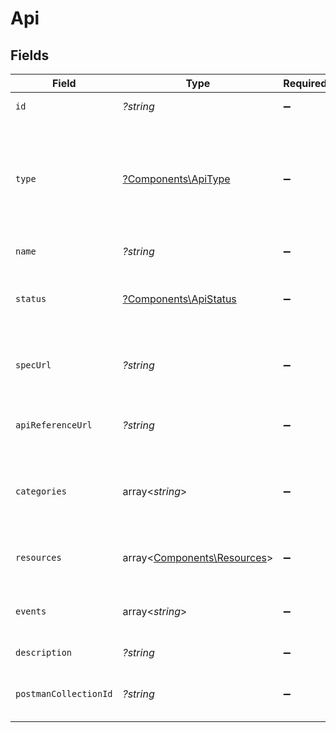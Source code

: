 # Api


## Fields

| Field                                                                                           | Type                                                                                            | Required                                                                                        | Description                                                                                     | Example                                                                                         |
| ----------------------------------------------------------------------------------------------- | ----------------------------------------------------------------------------------------------- | ----------------------------------------------------------------------------------------------- | ----------------------------------------------------------------------------------------------- | ----------------------------------------------------------------------------------------------- |
| `id`                                                                                            | *?string*                                                                                       | :heavy_minus_sign:                                                                              | ID of the API.                                                                                  | file-storage                                                                                    |
| `type`                                                                                          | [?Components\ApiType](../../Models/Components/ApiType.md)                                       | :heavy_minus_sign:                                                                              | Indicates whether the API is a Unified API. If unified_api is false, the API is a Platform API. |                                                                                                 |
| `name`                                                                                          | *?string*                                                                                       | :heavy_minus_sign:                                                                              | Name of the API.                                                                                | File Storage API                                                                                |
| `status`                                                                                        | [?Components\ApiStatus](../../Models/Components/ApiStatus.md)                                   | :heavy_minus_sign:                                                                              | Status of the API. APIs with status live or beta are callable.                                  |                                                                                                 |
| `specUrl`                                                                                       | *?string*                                                                                       | :heavy_minus_sign:                                                                              | Link to the latest OpenAPI specification of the API.                                            | https://specs.apideck.com/file-storage.yml                                                      |
| `apiReferenceUrl`                                                                               | *?string*                                                                                       | :heavy_minus_sign:                                                                              | Link to the API reference of the API.                                                           | https://developers.apideck.com/apis/file-storage/reference                                      |
| `categories`                                                                                    | array<*string*>                                                                                 | :heavy_minus_sign:                                                                              | List of categories the API belongs to.                                                          | [<br/>"files",<br/>"file-storage",<br/>"cloud-storage",<br/>"object-storage"<br/>]              |
| `resources`                                                                                     | array<[Components\Resources](../../Models/Components/Resources.md)>                             | :heavy_minus_sign:                                                                              | List of resources supported in this API.                                                        |                                                                                                 |
| `events`                                                                                        | array<*string*>                                                                                 | :heavy_minus_sign:                                                                              | List of event types this API supports.                                                          | [<br/>"crm.contact.updated",<br/>"accounting.invoice.created"<br/>]                             |
| `description`                                                                                   | *?string*                                                                                       | :heavy_minus_sign:                                                                              | Description of the API.                                                                         | Manage API keys, access tokens, OAuth flows and integrations.                                   |
| `postmanCollectionId`                                                                           | *?string*                                                                                       | :heavy_minus_sign:                                                                              | ID of the Postman collection of the API.                                                        | 1311564-00e7266b-a3d6-4f40-b172-baaa66a3ed6f                                                    |